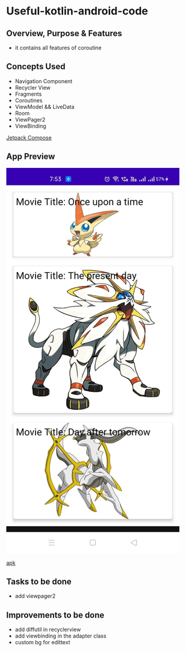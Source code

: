 # Useful-kotlin-android-code

## Overview, Purpose & Features
- it contains all features of coroutine

## Concepts Used
- Navigation Component
- Recycler View
- Fragments
- Coroutines
- ViewModel && LiveData
- Room
- ViewPager2
- ViewBinding

[Jetpack Compose](https://youtu.be/b_F2wzV45ZQ "Named link title")

## App Preview
![picture alt](https://github.com/abhineshchandra1234/ComposePractice/blob/master/ComposePractice.jpg "Title is optional") 

[apk](https://youtu.be/N7J27pBTtuI "Named link title")


## Tasks to be done
- add viewpager2

## Improvements to be done
- add diffutil in recyclerview
- add viewbinding in the adapter class
- custom bg for edittext
